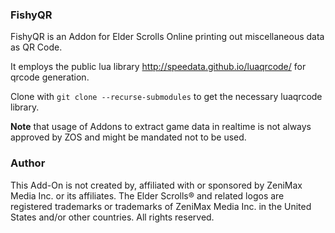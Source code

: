 ### FishyQR

FishyQR is an Addon for Elder Scrolls Online printing out miscellaneous data as QR Code.

It employs the public lua library http://speedata.github.io/luaqrcode/ for qrcode generation.

Clone with `git clone --recurse-submodules` to get the necessary luaqrcode library.

__Note__ that usage of Addons to extract game data in realtime is not always approved by ZOS and might be mandated not to be used.

### Author
This Add-On is not created by, affiliated with or sponsored by ZeniMax Media Inc. or its affiliates.
The Elder Scrolls® and related logos are registered trademarks or trademarks of ZeniMax Media Inc. in the United States and/or other countries.
All rights reserved.
